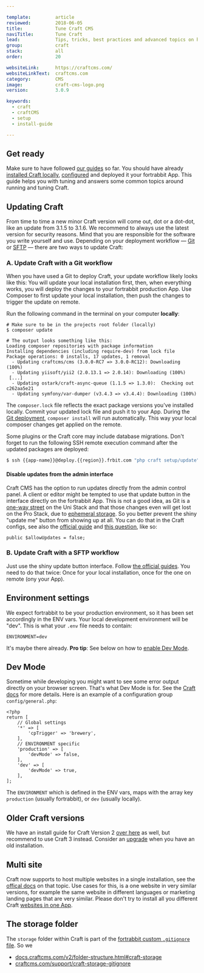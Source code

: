```yaml
---

template:         article
reviewed:         2018-06-05
title:            Tune Craft CMS
naviTitle:        Tune Craft
lead:             Tips, tricks, best practices and advanced topics on how to run Craft CMS successfully on fortrabbit.
group:            craft
stack:            all
order:            20

websiteLink:      https://craftcms.com/
websiteLinkText:  craftcms.com
category:         CMS
image:            craft-cms-logo.png
version:          3.0.9

keywords:
  - craft
  - craftCMS
  - setup
  - install-guide

---
```


## Get ready

Make sure to have followed [our guides](/craft-3-about) so far. You should have already [installed Craft locally](craft-3-install-local), [configured](/craft-3-setup) and deployed it your fortrabbit App. This guide helps you with tuning and answers some common topics around running and tuning Craft.


## Updating Craft

From time to time a new minor Craft version will come out, dot or a dot-dot, like an update from 3.1.5 to 3.1.6. We recommend to always use the latest version for security reasons. Mind that you are responsible for the software you write yourself and use. Depending on your deployment workflow — [Git](/craft-3-deploy-git) or [SFTP](/craft-3-upload-sftp) — there are two ways to update Craft:

### A. Update Craft with a Git workflow

When you have used a Git to deploy Craft, your update workflow likely looks like this: You will update your local installation first, then, when everything works, you will deploy the changes to your fortrabbit production App. Use Composer to first update your local installation, then push the changes to trigger the update on remote.

Run the following command in the terminal on your computer **locally**: 

```shell
# Make sure to be in the projects root folder (locally)
$ composer update

# The output looks something like this: 
Loading composer repositories with package information
Installing dependencies (including require-dev) from lock file
Package operations: 0 installs, 17 updates, 1 removal
  - Updating craftcms/cms (3.0.0-RC7 => 3.0.0-RC12): Downloading (100%)
  - Updating yiisoft/yii2 (2.0.13.1 => 2.0.14): Downloading (100%)
 [...]
  - Updating ostark/craft-async-queue (1.1.5 => 1.3.0):  Checking out c262aa5e21
  - Updating symfony/var-dumper (v3.4.3 => v3.4.4): Downloading (100%)
```

The `composer.lock` file reflects the exact package versions you've installed locally. Commit your updated lock file and push it to your App. During the [Git deployment](/git-deployment), `composer install` will run automatically. This way your local composer changes get applied on the remote.

Some plugins or the Craft core may include database migrations. Don't forget to run the following SSH remote execution command after the updated packages are deployed:

```bash
$ ssh {{app-name}}@deploy.{{region}}.frbit.com "php craft setup/update"
```

#### Disable updates from the admin interface

Craft CMS has the option to run updates directly from the admin control panel. A client or editor might be tempted to use that update button in the interface directly on the fortrabbit App. This is not a good idea, as Git is a [one-way street](/deployment-methods-uni#toc-git-works-only-one-way) on the Uni Stack and that those changes even will get lost on the Pro Stack, due to [ephemeral storage](/app-pro#toc-ephemeral-storage). So you better prevent the shiny "update me" button from showing up at all. You can do that in the Craft configs, see also the [official guide](https://docs.craftcms.com/api/v3/craft-config-generalconfig.html#property-allowupdates) and [this question](https://craftcms.stackexchange.com/a/27/4504), like so:

```
public $allowUpdates = false;
```


### B. Update Craft with a SFTP workflow

Just use the shiny update button interface. Follow [the official guides](https://docs.craftcms.com/v3/updating.html). You need to do that twice: Once for your local installation, once for the one on remote (ony your App).


## Environment settings

We expect fortrabbit to be your production environment, so it has been set accordingly in the ENV vars. Your local development environment will be "dev". This is what your `.env` file needs to contain:

```
ENVIRONMENT=dev
```

It's maybe there already. **Pro tip**: See below on how to [enable Dev Mode](#toc-dev-mode).

## Dev Mode

Sometime while developing you might want to see some error output directly on your browser screen. That's what Dev Mode is for. See the [Craft docs](https://craftcms.com/support/dev-mode) for more details. Here is an example of a configuration group `config/general.php`:

```
<?php
return [
    // Global settings
    '*' => [
        'cpTrigger' => 'brewery',
    ],
    // ENVIRONMENT specific 
    'production' => [
        'devMode' => false,
    ],
    'dev' => [
        'devMode' => true,
    ],
];
```

The `ENVIRONMENT` which is defined in the ENV vars, maps with the array key `production` (usually fortrabbit), or `dev` (usually locally).


## Older Craft versions

We have an install guide for Craft Version 2 [over here](/install-craft-2-uni) as well, but recommend to use Craft 3 instead. Consider an [upgrade](/craft-2-3-upgrade) when you have an old installation. 

## Multi site

Craft now supports to host multiple websites in a single installation, see the [offical docs](https://docs.craftcms.com/v3/sites.html) on that topic. Use cases for this, is a one website in very similar versions, for example the same website in different languages or marketing landing pages that are very similar. Please don't try to install all you different Craft [websites in one App](/app#toc-one-app-one-website).

## The storage folder

The `storage` folder within Craft is part of the [fortrabbit custom `.gitignore` file](). So we 

* [docs.craftcms.com/v2/folder-structure.html#craft-storage](https://docs.craftcms.com/v2/folder-structure.html#craft-storage)
* [craftcms.com/support/craft-storage-gitignore](https://craftcms.com/support/craft-storage-gitignore)


<!--

TODO:

HTTPS?

I'd like to see the TLS/HTTPS topic covered in the help pages here for Craft, it's new for many users how this is done here. We have the X-forward header thing in the general article. Maybe there is a setting in Craft CMS?

https://craftcms.stackexchange.com/questions/4128/how-do-i-force-ssl-on-craft?utm_medium=organic&utm_source=google_rich_qa&utm_campaign=google_rich_qa

- - 

License keys

What about this?
https://github.com/fortrabbit/craft-starter
Is thi still up-to-date?


Describe what needs to be done to set a domain with Craft and fortrabbit.

DOMAINS
https://craftcms.com/support/site-url
https://app.intercom.io/a/apps/ntt8mpby/inbox/inbox/480927/conversations/16114188408
adding domains? which config needs to be changed in Craft?



cache headers images:
https://app.intercom.io/a/apps/ntt8mpby/inbox/inbox/conversation/16319087993

<IfModule mod_rewrite.c>
  RewriteEngine On
  RewriteCond %{REQUEST_FILENAME} !-f
  RewriteRule ^(.+)\.(\d+)\.(bmp|css|cur|gif|ico|jpe?g|js|png|svgz?|webp|webmanifest)$ $1.$3 [L]
</IfModule>
 

-->